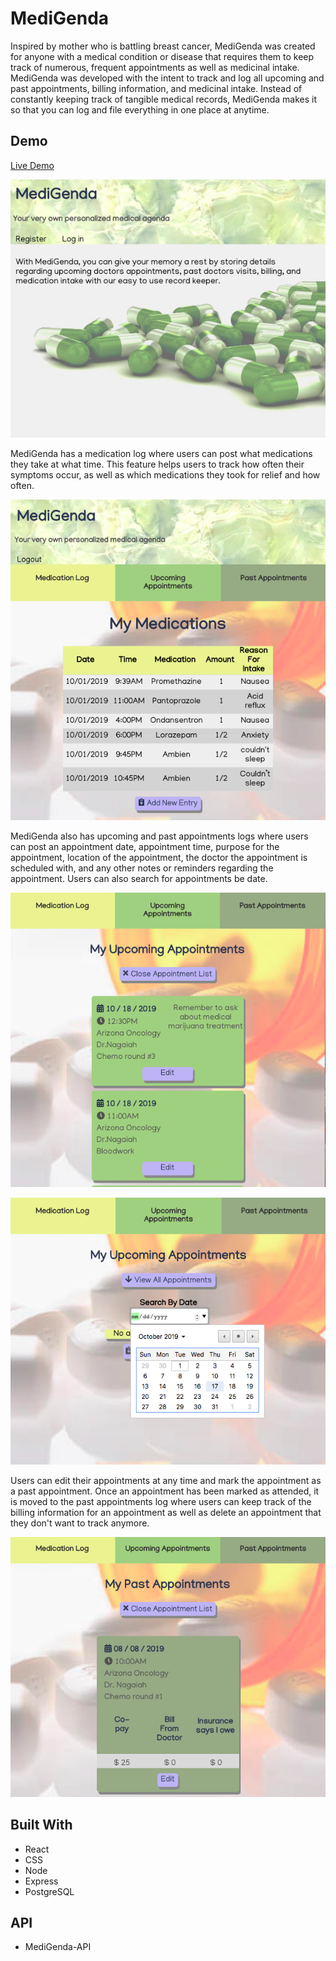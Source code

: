 # **MediGenda**

Inspired by mother who is battling breast cancer, MediGenda was created for anyone with a medical condition or disease that requires them to keep track of numerous, frequent appointments as well as medicinal intake. MediGenda was developed with the intent to track and log all upcoming and past appointments, billing information, and medicinal intake. Instead of constantly keeping track of tangible medical records, MediGenda makes it so that you can log and file everything in one place at anytime.  


## **Demo**

[Live Demo](https://medigenda-app.pratttarin.now.sh/)

![MediGenda screenshot](/src/images/medigendaHome.jpg)

MediGenda has a medication log where users can post what medications they take at what time. This feature helps users to track how often their symptoms occur, as well as which medications they took for relief and how often.

![MediGenda screenshot](/src/images/medlog.jpg)

MediGenda also has upcoming and past appointments logs where users can post an appointment date, appointment time, purpose for the appointment, location of the appointment, the doctor the appointment is scheduled with, and any other notes or reminders regarding the appointment. Users can also search for appointments be date. 

![MediGenda screenshot](/src/images/upcomingAppts.jpg)

![MediGenda screenshot](/src/images/searchDate.jpg)

 Users can edit their appointments at any time and mark the appointment as a past appointment. Once an appointment has been marked as attended, it is moved to the past appointments log where users can keep track of the billing information for an appointment as well as delete an appointment that they don't want to track anymore. 

![MediGenda screenshot](/src/images/pastAppt.jpg)

## **Built With**
* React
* CSS
* Node
* Express
* PostgreSQL

## **API**
* MediGenda-API







